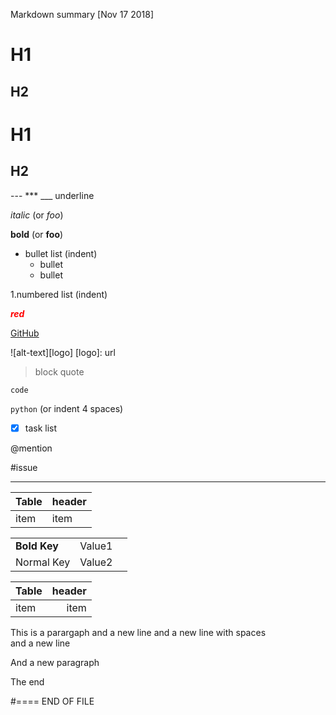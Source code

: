 Markdown summary [Nov 17 2018]
# H1

## H2

H1
==

H2
--

--- *** ___  underline

*italic*  (or _foo_)

**bold**  (or __foo__)

* bullet list (indent)
  - bullet
  + bullet

1.numbered list (indent)

<span style="color:red">**_red_**</span>

[GitHub](http://github.com)

![alt-text][logo]
[logo]: url

> block quote

`code`

``` python ```   (or indent 4 spaces)

- [x] task list

@mention

#issue

----------------------------

Table  | header
-------| ------
item   | item

| | | |
|-|-|-|
|__Bold Key__| Value1 |
| Normal Key | Value2 |

| Table   | header |
| ------- | ------: |
| item    | item |

This is a parargaph
and a new line
and a new line with spaces   
and a new line

And a new paragraph

The end

#==== END OF FILE

